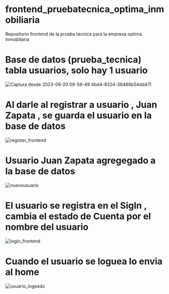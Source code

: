# frontend_pruebatecnica_optima_inmobiliaria
Repositorio frontend de la prueba tecnica para la empresa optima inmobiliaria
# Base de datos (prueba_tecnica) tabla usuarios, solo hay 1 usuario
![Captura desde 2023-09-20 09-59-49](https://github.com/StefanoZevallos/frontend_pruebatecnica_optima_inmobiliaria/assets/107054283/88f949ac-9088-4a89-85ad-460150cde746)
4bd4-8324-36486b54dd47)

# Al darle al registrar a usuario , Juan Zapata , se guarda el usuario en la base de datos 
![register_frontend](https://github.com/StefanoZevallos/frontend_pruebatecnica_optima_inmobiliaria/assets/107054283/cd111b5c-2a7a-40fd-82d3-ddd0598d5254)

# Usuario Juan Zapata agregegado a la base de datos
![nuevousuario](https://github.com/StefanoZevallos/frontend_pruebatecnica_optima_inmobiliaria/assets/107054283/f874c648-fb7e-409e-9dd3-73fb00d5977e)


# El usuario se registra en el SigIn , cambia el estado de Cuenta por el nombre del usuario 
![login_frontend](https://github.com/StefanoZevallos/frontend_pruebatecnica_optima_inmobiliaria/assets/107054283/20a453d4-3de1-41dd-ba11-29f3a673e602)

# Cuando el usuario se loguea lo envia al home

![usuario_logeado](https://github.com/StefanoZevallos/frontend_pruebatecnica_optima_inmobiliaria/assets/107054283/68f627d8-fc22-43d6-a8b6-0f7362ff9c9d)
